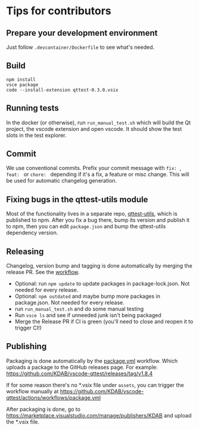 # Tips for contributors

## Prepare your development environment

Just follow `.devcontainer/Dockerfile` to see what's needed.<br>

## Build

```
npm install
vsce package
code --install-extension qttest-0.3.0.vsix
```

## Running tests

In the docker (or otherwise), run `run_manual_test.sh` which will build the Qt project, the vscode extension
and open vscode. It should show the test slots in the test explorer.<br>

## Commit

We use conventional commits. Prefix your commit message with `fix: `, `feat: ` or `chore: `
depending if it's a fix, a feature or misc change. This will be used for automatic changelog generation.

## Fixing bugs in the qttest-utils module

Most of the functionality lives in a separate repo, [qttest-utils](https://github.com/KDAB/qttest-utils/), which is published to npm. After you fix a bug there, bump its version and publish it to npm, then you can edit `package.json` and bump the qttest-utils dependency version.


## Releasing

Changelog, version bump and tagging is done automatically by merging the release PR. See the [workflow](.github/workflows/release-please.yml).


- Optional: run `npm update` to update packages in package-lock.json. Not needed for every release.
- Optional: `npm outdated` and maybe bump more packages in package.json. Not needed for every release.
- run `run_manual_test.sh` and do some manual testing
- Run `vsce ls` and see if unneeded junk isn't being packaged
- Merge the Release PR if CI is green (you'll need to close and reopen it to trigger CI!)

## Publishing

Packaging is done automatically by the [package.yml](.github/workflows/package.yml) workflow. Which uploads
a package to the GitHub releases page. For example: https://github.com/KDAB/vscode-qttest/releases/tag/v1.8.4

If for some reason there's no *.vsix file under `assets`, you can trigger the workflow manually at https://github.com/KDAB/vscode-qttest/actions/workflows/package.yml

After packaging is done, go to https://marketplace.visualstudio.com/manage/publishers/KDAB and upload the *.vsix file.

